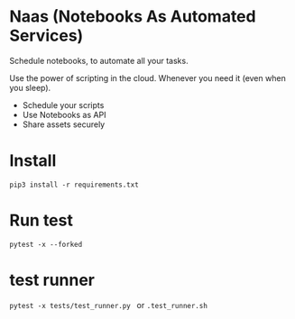 # Naas (Notebooks As Automated Services)

Schedule notebooks, to automate all your tasks.

Use the power of scripting in the cloud.
Whenever you need it (even when you sleep).

* Schedule your scripts
* Use Notebooks as API
* Share assets securely

# Install

`pip3 install -r requirements.txt`


# Run test 

`pytest -x --forked`  

# test runner

`pytest -x tests/test_runner.py `
or
`.test_runner.sh`